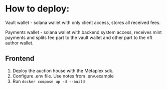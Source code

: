 # How to deploy:

Vault wallet - solana wallet with only client access, stores all received fees.

Payments wallet - solana wallet with backend system access, receives mint payments and splits fee part to the vault wallet and other part to the nft author wallet.

## Frontend

1. Deploy the auction house with the Metaplex sdk.
1. Configure .env file. Use notes from .env.example
1. Run `docker compose up -d --build`
